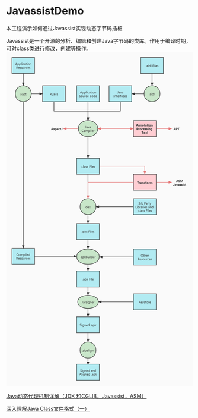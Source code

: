 # JavassistDemo
本工程演示如何通过Javassist实现动态字节码插桩

Javassist是一个开源的分析、编辑和创建Java字节码的类库。作用于编译时期，可对class类进行修改，创建等操作。
![动态插桩技术作用时机图](https://github.com/HomerLian/JavassistDemo/blob/master/%E5%8A%A8%E6%80%81%E6%8F%92%E6%A1%A9%E6%8A%80%E6%9C%AF%E4%BD%9C%E7%94%A8%E6%97%B6%E6%9C%BA.jpeg)

[Java动态代理机制详解（JDK 和CGLIB，Javassist，ASM）](https://blog.csdn.net/luanlouis/article/details/24589193)

[深入理解Java Class文件格式（一）](https://blog.csdn.net/zhangjg_blog/article/details/21486985)

